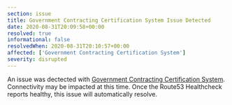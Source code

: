 ```yaml
---
section: issue
title: Government Contracting Certification System Issue Detected
date: 2020-08-31T20:09:58+00:00
resolved: true
informational: false
resolvedWhen: 2020-08-31T20:10:57+00:00
affected: ['Government Contracting Certification System']
severity: disrupted
---
```

An issue was dectected with [Government Contracting Certification System](https://certify.sba.gov).  Connectivity may be impacted at this time.  Once the Route53 Healthcheck reports healthy, this issue will automatically resolve.
